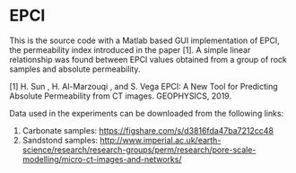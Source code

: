 # EPCI

This is the source code with a Matlab based GUI implementation of EPCI, the permeability index introduced in the paper [1]. A simple linear relationship was found between EPCI values obtained from a group of rock samples and absolute permeability.

[1] H. Sun , H. Al-Marzouqi , and S. Vega EPCI: A New Tool for Predicting Absolute Permeability from CT images. GEOPHYSICS, 2019.

Data used in the experiments can be downloaded from the following links:
1. Carbonate samples: https://figshare.com/s/d3816fda47ba7212cc48
2. Sandstond samples: http://www.imperial.ac.uk/earth-science/research/research-groups/perm/research/pore-scale-modelling/micro-ct-images-and-networks/ 

